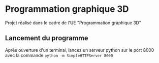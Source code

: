 # Programmation graphique 3D

Projet réalisé dans le cadre de l'UE "Programmation graphique 3D"

##  Lancement du programme

Après ouverture d'un terminal, lancez un serveur python sur le port 8000 avec la commande `python -m SimpleHTTPServer 8000`
